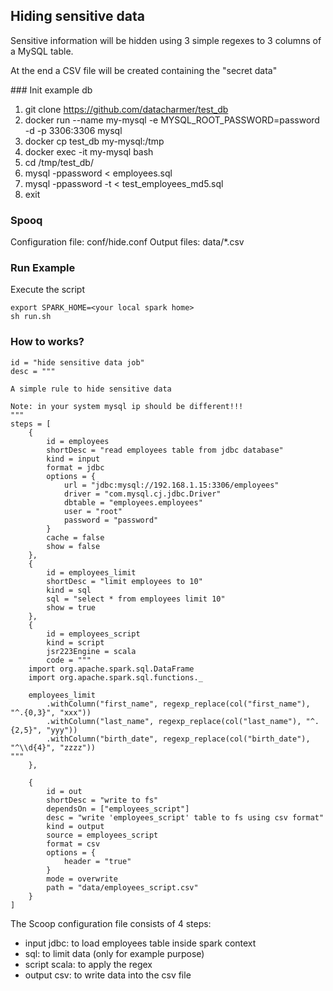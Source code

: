 ## Hiding sensitive data

Sensitive information will be hidden using 3 simple regexes to 3 columns of a MySQL table. 

At the end a CSV file will be created containing the "secret data"

### Init example db

1. git clone https://github.com/datacharmer/test_db
2. docker run --name my-mysql -e MYSQL_ROOT_PASSWORD=password -d -p 3306:3306 mysql
3. docker cp test_db my-mysql:/tmp 
4. docker exec -it my-mysql bash
5. cd /tmp/test_db/ 
6. mysql -ppassword < employees.sql 
7. mysql -ppassword -t < test_employees_md5.sql
8. exit

### Spooq 

Configuration file: conf/hide.conf
Output files: data/*.csv

### Run Example

Execute the script

```
export SPARK_HOME=<your local spark home>
sh run.sh
``` 

### How to works?

```(json)
id = "hide sensitive data job"
desc = """

A simple rule to hide sensitive data 

Note: in your system mysql ip should be different!!! 
"""
steps = [
    {
        id = employees
        shortDesc = "read employees table from jdbc database"
        kind = input
        format = jdbc
        options = {
            url = "jdbc:mysql://192.168.1.15:3306/employees"
            driver = "com.mysql.cj.jdbc.Driver"
            dbtable = "employees.employees"
            user = "root"
            password = "password"
        }
        cache = false
        show = false
    },
    {
        id = employees_limit
        shortDesc = "limit employees to 10"
        kind = sql
        sql = "select * from employees limit 10"
        show = true
    },
    {
        id = employees_script
        kind = script
        jsr223Engine = scala
        code = """
	import org.apache.spark.sql.DataFrame
	import org.apache.spark.sql.functions._

    employees_limit
        .withColumn("first_name", regexp_replace(col("first_name"), "^.{0,3}", "xxx"))
        .withColumn("last_name", regexp_replace(col("last_name"), "^.{2,5}", "yyy"))
        .withColumn("birth_date", regexp_replace(col("birth_date"), "^\\d{4}", "zzzz"))
"""
    },

    {
        id = out
        shortDesc = "write to fs"
        dependsOn = ["employees_script"]
        desc = "write 'employees_script' table to fs using csv format"
        kind = output
        source = employees_script
        format = csv
        options = {
            header = "true"
        }
        mode = overwrite
        path = "data/employees_script.csv"
    }
]

```


The Scoop configuration file consists of 4 steps:
 - input jdbc: to load employees table inside spark context
 - sql: to limit data (only for example purpose)
 - script scala: to apply the regex
 - output csv: to write data into the csv file

